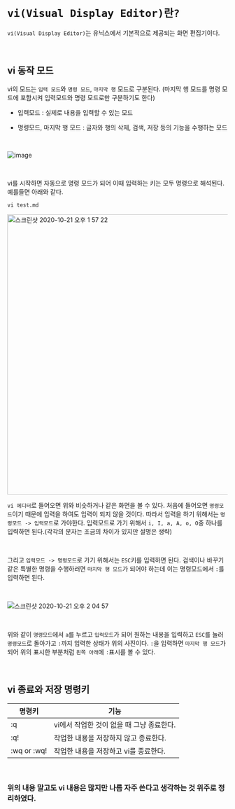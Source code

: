 # `vi(Visual Display Editor)란?`

`vi(Visual Display Editor)`는 유닉스에서 기본적으로 제공되는 화면 편집기이다.

<br>

## vi 동작 모드

vi의 모드는 `입력 모드`와 `명령 모드`, `마지막 행` 모드로 구분된다. (마지막 행 모드를 명령 모드에 포함시켜 입력모드와 명령 모드로만 구분하기도 한다)

- 입력모드 : 실제로 내용을 입력할 수 있는 모드

- 명령모드, 마지막 행 모드 : 글자와 행의 삭제, 검색, 저장 등의 기능을 수행하는 모드

<br>

![image](https://user-images.githubusercontent.com/45676906/96559928-9a9b7200-12f8-11eb-9414-8f956b1ee452.png)

<br>

vi를 시작하면 자동으로 명령 모드가 되어 이때 입력하는 키는 모두 명령으로 해석된다. 예를들면 아래와 같다. 

```
vi test.md
```

<img width="640" alt="스크린샷 2020-10-21 오후 1 57 22" src="https://user-images.githubusercontent.com/45676906/96675180-587c3a00-13a5-11eb-813b-f70af073a85f.png">

<br>

`vi 에디터`로 들어오면 위와 비슷하거나 같은 화면을 볼 수 있다. 처음에 들어오면 `명령모드`이기 때문에 입력을 하여도 입력이 되지 않을 것이다.
따라서 입력을 하기 위해서는 `명령모드 -> 입력모드`로 가야한다. 입력모드로 가기 위해서 `i, I, a, A, o, O`중 하나를 입력하면 된다.(각각의 문자는 조금의 차이가 있지만 설명은 생략)

<br>

그리고 `입력모드 -> 명령모드`로 가기 위해서는 `ESC`키를 입력하면 된다. 검색이나 바꾸기 같은 특별한 명령을 수행하러면 `마지막 행 모드`가 되어야 하는데 이는
명령모드에서 `:`를 입력하면 된다. 

<br>

![스크린샷 2020-10-21 오후 2 04 57](https://user-images.githubusercontent.com/45676906/96675728-86ae4980-13a6-11eb-8d78-2b0cff88fc74.png)

<br>

위와 같이 `명령모드`에서 `a`를 누르고 `입력모드`가 되어 원하는 내용을 입력하고 `ESC`를 눌러 `명령모드`로 돌아가고 `:`까지 입력한 상태가 위의 사진이다.
`:`을 입력하면 `마지막 행 모드`가 되어 위의 표시한 부분처럼 `왼쪽 아래`에 `:`표시를 볼 수 있다.

<br>

## vi 종료와 저장 명령키

|명령키|기능|
|------|---|
|:q|vi에서 작업한 것이 없을 때 그냥 종료한다.|
|:q!|작업한 내용을 저장하지 않고 종료한다.|
|:wq or :wq!|작업한 내용을 저장하고 vi를 종료한다.|

<br>

### 위의 내용 말고도 vi 내용은 많지만 나름 자주 쓴다고 생각하는 것 위주로 정리하였다. 

